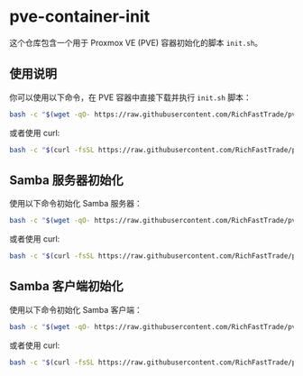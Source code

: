 # pve-container-init

这个仓库包含一个用于 Proxmox VE (PVE) 容器初始化的脚本 `init.sh`。

## 使用说明

你可以使用以下命令，在 PVE 容器中直接下载并执行 `init.sh` 脚本：

```bash
bash -c "$(wget -qO- https://raw.githubusercontent.com/RichFastTrade/pve-container-init/main/init.sh)"
```

或者使用 curl:

```bash
bash -c "$(curl -fsSL https://raw.githubusercontent.com/RichFastTrade/pve-container-init/main/init.sh)"
```

## Samba 服务器初始化

使用以下命令初始化 Samba 服务器：

```bash
bash -c "$(wget -qO- https://raw.githubusercontent.com/RichFastTrade/pve-container-init/main/samba-server-init.sh)"
```

或者使用 curl:

```bash
bash -c "$(curl -fsSL https://raw.githubusercontent.com/RichFastTrade/pve-container-init/main/samba-server-init.sh)"
```

## Samba 客户端初始化

使用以下命令初始化 Samba 客户端：

```bash
bash -c "$(wget -qO- https://raw.githubusercontent.com/RichFastTrade/pve-container-init/main/samba-client-init.sh)"
```

或者使用 curl:

```bash
bash -c "$(curl -fsSL https://raw.githubusercontent.com/RichFastTrade/pve-container-init/main/samba-client-init.sh)"
```